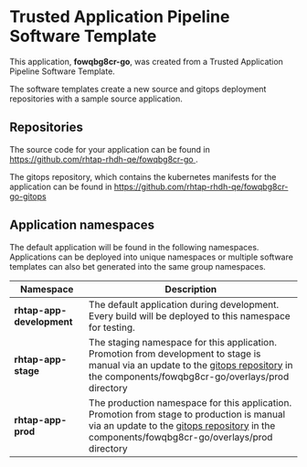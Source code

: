 # Trusted Application Pipeline Software Template

This application, **fowqbg8cr-go**, was created from a Trusted Application Pipeline Software Template.

The software templates create a new source and gitops deployment repositories with a sample source application. 

## Repositories

The source code for your application can be found in [https://github.com/rhtap-rhdh-qe/fowqbg8cr-go ](https://github.com/rhtap-rhdh-qe/fowqbg8cr-go ).
 
The gitops repository, which contains the kubernetes manifests for the application can be found in 
[https://github.com/rhtap-rhdh-qe/fowqbg8cr-go-gitops ](https://github.com/rhtap-rhdh-qe/fowqbg8cr-go-gitops ) 

## Application namespaces 

The default application will be found in the following namespaces. Applications can be deployed into unique namespaces or multiple software templates can also bet generated into the same group namespaces.  

|  Namespace   |  Description   |  
| -------- | -------- |   
| **rhtap-app-development** | The default application during development. Every build will be deployed to this namespace for testing. | 
| **rhtap-app-stage** | The staging namespace for this application. Promotion from development to stage is manual via an update to the [gitops repository](https://github.com/rhtap-rhdh-qe/fowqbg8cr-go-gitops ) in the components/fowqbg8cr-go/overlays/prod directory |  
| **rhtap-app-prod** | The production namespace for this application. Promotion from stage to production is manual via an update to the [gitops repository](https://github.com/rhtap-rhdh-qe/fowqbg8cr-go-gitops ) in the components/fowqbg8cr-go/overlays/prod directory | 